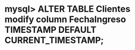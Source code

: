 # mysql> ALTER TABLE Clientes modify column FechaIngreso TIMESTAMP DEFAULT CURRENT_TIMESTAMP;                                                 
